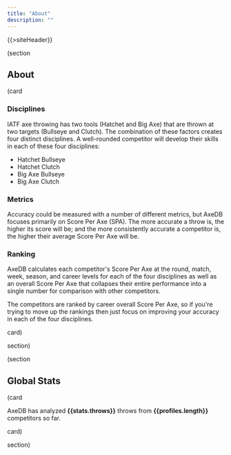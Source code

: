 ```yaml
---
title: "About"
description: ""
---
```


{{>siteHeader}}

(section

## About

(card

### Disciplines

IATF axe throwing has two tools (Hatchet and Big Axe) that are thrown at two targets (Bullseye and Clutch). The combination of these factors creates four distinct disciplines. A well-rounded competitor will develop their skills in each of these four disciplines:

- Hatchet Bullseye
- Hatchet Clutch
- Big Axe Bullseye
- Big Axe Clutch

### Metrics

Accuracy could be measured with a number of different metrics, but AxeDB focuses primarily on Score Per Axe (SPA). The more accurate a throw is, the higher its score will be; and the more consistently accurate a competitor is, the higher their average Score Per Axe will be.

### Ranking

AxeDB calculates each competitor's Score Per Axe at the round, match, week, season, and career levels for each of the four disciplines as well as an overall Score Per Axe that collapses their entire performance into a single number for comparison with other competitors.

The competitors are ranked by career overall Score Per Axe, so if you're trying to move up the rankings then just focus on improving your accuracy in each of the four disciplines.

card)

section)

(section

## Global Stats

(card

AxeDB has analyzed **{{stats.throws}}** throws from **{{profiles.length}}** competitors so far.

card)

section)